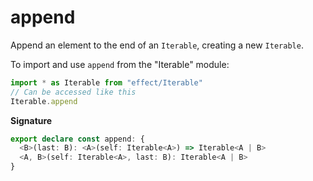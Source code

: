 # append

Append an element to the end of an `Iterable`, creating a new `Iterable`.

To import and use `append` from the "Iterable" module:

```ts
import * as Iterable from "effect/Iterable"
// Can be accessed like this
Iterable.append
```

**Signature**

```ts
export declare const append: {
  <B>(last: B): <A>(self: Iterable<A>) => Iterable<A | B>
  <A, B>(self: Iterable<A>, last: B): Iterable<A | B>
}
```
